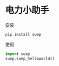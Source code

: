 # 电力小助手

安装
```shell script
pip install suep
```

使用
```python
import suep
suep.suep_helloworld()
```